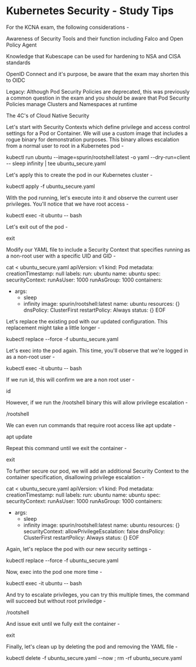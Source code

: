 # Kubernetes Security - Study Tips
For the KCNA exam, the following considerations -

Awareness of Security Tools and their function including Falco and Open Policy Agent

Knowledge that Kubescape can be used for hardening to NSA and CISA standards

OpenID Connect and it's purpose, be aware that the exam may shorten this to OIDC

Legacy: Although Pod Security Policies are deprecated, this was previously a common question in the exam and you should be aware that Pod Security Policies manage Clusters and Namespaces at runtime

The 4C's of Cloud Native Security



Let's start with Security Contexts which define privilege and access control settings for a Pod or Container. We will use a custom image that includes a rogue binary for demonstration purposes. This binary allows escalation from a normal user to root in a Kubernetes pod -

kubectl run ubuntu --image=spurin/rootshell:latest -o yaml --dry-run=client -- sleep infinity | tee ubuntu_secure.yaml

Let's apply this to create the pod in our Kubernetes cluster -

kubectl apply -f ubuntu_secure.yaml

With the pod running, let's execute into it and observe the current user privileges. You'll notice that we have root access -

kubectl exec -it ubuntu -- bash

Let's exit out of the pod -

exit

Modify our YAML file to include a Security Context that specifies running as a non-root user with a specific UID and GID -

cat <<EOF > ubuntu_secure.yaml
apiVersion: v1
kind: Pod
metadata:
  creationTimestamp: null
  labels:
    run: ubuntu
  name: ubuntu
spec:
  securityContext:
    runAsUser: 1000
    runAsGroup: 1000
  containers:
  - args:
    - sleep
    - infinity
    image: spurin/rootshell:latest
    name: ubuntu
    resources: {}
  dnsPolicy: ClusterFirst
  restartPolicy: Always
status: {}
EOF

Let's replace the existing pod with our updated configuration. This replacement might take a little longer -

kubectl replace --force -f ubuntu_secure.yaml

Let's exec into the pod again. This time, you'll observe that we're logged in as a non-root user -

kubectl exec -it ubuntu -- bash

If we run id, this will confirm we are a non root user -

id

However, if we run the /rootshell binary this will allow privilege escalation -

/rootshell

We can even run commands that require root access like apt update -

apt update

Repeat this command until we exit the container -

exit

To further secure our pod, we will add an additional Security Context to the container specification, disallowing privilege escalation -

cat <<EOF > ubuntu_secure.yaml
apiVersion: v1
kind: Pod
metadata:
  creationTimestamp: null
  labels:
    run: ubuntu
  name: ubuntu
spec:
  securityContext:
    runAsUser: 1000
    runAsGroup: 1000
  containers:
  - args:
    - sleep
    - infinity
    image: spurin/rootshell:latest
    name: ubuntu
    resources: {}
    securityContext:
      allowPrivilegeEscalation: false
  dnsPolicy: ClusterFirst
  restartPolicy: Always
status: {}
EOF

Again, let's replace the pod with our new security settings -

kubectl replace --force -f ubuntu_secure.yaml

Now, exec into the pod one more time -

kubectl exec -it ubuntu -- bash

And try to escalate privileges, you can try this multiple times, the command will succeed but without root priviledge -

/rootshell

And issue exit until we fully exit the container -

exit

Finally, let's clean up by deleting the pod and removing the YAML file -

kubectl delete -f ubuntu_secure.yaml --now ; rm -rf ubuntu_secure.yaml